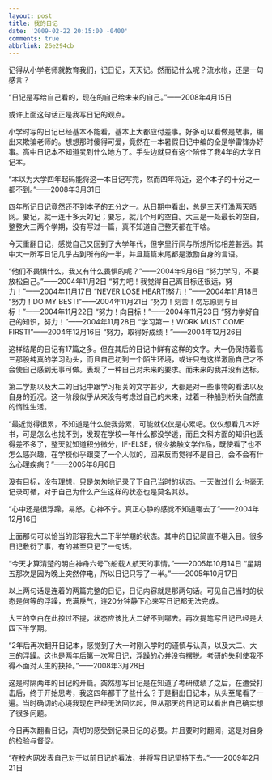 ```yaml
---
layout: post
title: 我的日记
date: '2009-02-22 20:15:00 -0400'
comments: true
abbrlink: 26e294cb
---
```

记得从小学老师就教育我们，记日记，天天记。然而记什么呢？流水帐，还是一句感言？

“日记是写给自己看的，现在的自己给未来的自己。”——2008年4月15日

或许上面这句话正是我写日记的观点。

小学时写的日记已经基本不能看，基本上大都应付差事。好多可以看做是故事，编出来欺骗老师的。想想那时傻得可爱，竟然在一本暑假日记中编的全是学雷锋办好事。高中日记本不知道旯到什么地方了。手头边就只有这个陪伴了我4年的大学日记本。

“本以为大学四年起码能将这一本日记写完，然而四年将近，这个本子的十分之一都不到。”——2008年3月31日

四年所记日记竟然还不到本子的五分之一。从日期中看出，总是三天打渔两天晒网。要记，就一连十多天的记；要忘，就几个月的空白。大三是一处最长的空白，整整大三两个学期，没有写过一篇，真不知道自己整天都在干啥。

今天重翻日记，感觉自己又回到了大学年代，但字里行间与所想所忆相差甚远。其中大一所写日记几乎占到所有的一半，并且篇篇末尾都是激励自身的言语。

“他们不畏惧什么，我又有什么畏惧的呢？”——2004年9月6日
“努力学习，不要放松自己。”——2004年11月2日
“努力吧！我觉得自己离目标还很远，努力！”——2004年11月17日
“NEVER LOSE HEART!努力！”——2004年11月18日
“努力！DO MY BEST!”——2004年11月21日
“努力！刻苦！勿忘原则与目标！”——2004年11月22日
“努力！向目标！”——2004年11月23日
“努力学好自己的知识，努力！”——2004年11月28日
“学习第一！WORK MUST COME FIRST!”——2004年12月16日
“努力，取得好成绩！”——2004年12月26日

这样结尾的日记有17篇之多。但在其后的日记中鲜有这样的文字。大一仍保持着高三那股纯真的学习劲头，而且自己初到一个陌生环境，或许只有这样激励自己才不会使自己感到无事可做。表现了一种自己对未来的要求。而未来的我并没有达标。

第二学期以及大二的日记中跟学习相关的文字甚少，大都是对一些事物的看法以及自身的近况。这一阶段似乎从来没有考虑过自己的未来，过着一种船到桥头自然直的惰性生活。

“最近觉得很累，不知道是什么使我劳累，可能就仅仅是心累吧。仅仅想看几本好书，可是怎么也找不到，发现在学校一年什么都没学透，而且文科方面的知识也丢得差不多了，整天就知道积分微分，IF-ELSE，很少接触文学作品，既使看了也不怎么感兴趣，在学校似乎跟变了一个人似的，回来反而觉得不是自己，会不会有什么心理疾病？”——2005年8月6日

没有目标，没有理想，只是匆匆地记录了下自己当时的状态。一天做过什么也毫无记录可循，对于自己为什么产生这样的状态也是莫名其妙。

“心中还是很浮躁，易怒，心神不宁。真正心静的感觉不知道哪去了”——2004年12月16日

上面那句可以恰当的形容我大二下半学期的状态。其中的日记简直不堪入目。很多日记敷衍了事，有的甚至只记了一句话。

“今天才算清楚的明白神舟六号飞船载人航天的事情。”——2005年10月14日
“星期五那次是因为晚上突然停电，所以日记只写了一半。”——2005年10月17日

以上两句话是连着的两篇完整的日记，日记内容就是那两句话。可见自己当时的状态是何等的浮躁，充满戾气，连20分钟静下心来写日记都无法完成。

大三的空白在此掠过不提，状态应该比大二好不到哪去。再次提笔写日记已经是大四下半学期。

“2年后再次翻开日记本，感觉到了大一时刚入学时的谨慎与认真，以及大二、大三的浮躁。这也是两年后第一次写日记，浮躁的心并没有摆脱。考研的失利使我不得不面对人生的抉择。”——2008年3月28日

这是时隔两年的日记的开篇。突然想写日记是在知道了考研成绩了之后，在遭受打击后，终于开始思考，我这四年都干了些什么？于是翻出日记本，从头至尾看了一遍。当时确切的心境我现在已经无法回忆起，但从那天的日记可以看出自己确实想了很多问题。

今日再次翻看日记，真切的感受到记录日记的必要。并且要时时翻阅，这是对自身的检验与督促。

“在校内网发表自己对于以前日记的看法，并将写日记坚持下去。”——2009年2月21日
